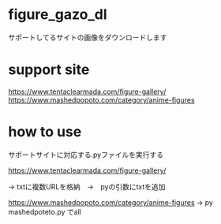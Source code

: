 # figure_gazo_dl
サポートしてるサイトの画像をダウンロードします

# support site
https://www.tentaclearmada.com/figure-gallery/
https://www.mashedpopoto.com/category/anime-figures

# how to use
サポートサイトに対応する.pyファイルを実行する

https://www.tentaclearmada.com/figure-gallery/

-> txtに複数URLを格納　→　pyの引数にtxtを追加


https://www.mashedpopoto.com/category/anime-figures
-> py mashedpoteto.py でall
